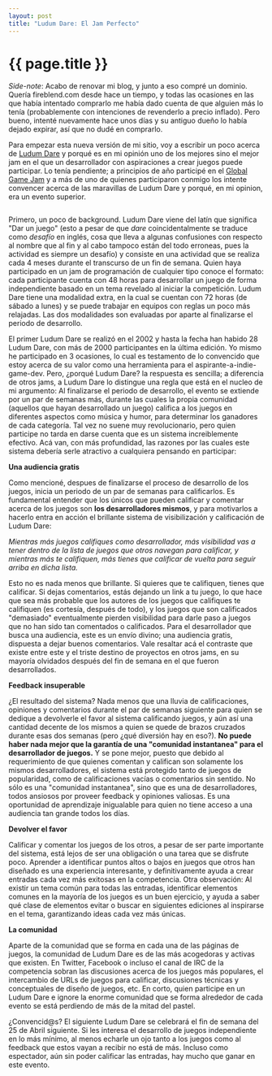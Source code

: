 ```yaml
---
layout: post
title: "Ludum Dare: El Jam Perfecto"
---
```


{{ page.title }}
================

<i>Side-note</i>: Acabo de renovar mi blog, y junto a eso compré un dominio. Quería fireblend.com desde hace un tiempo, y todas las ocasiones en las que había intentado comprarlo me había dado cuenta de que alguien más lo tenía (probablemente con intenciones de revenderlo a precio inflado). Pero bueno, intenté nuevamente hace unos días y su antiguo dueño lo había dejado expirar, así que no dudé en comprarlo. 

Para empezar esta nueva versión de mi sitio, voy a escribir un poco acerca de [Ludum Dare](http://www.ludumdare.com/compo/) y porqué es en mi opinión uno de los mejores sino el mejor jam en el que un desarrollador con aspiraciones a crear juegos puede participar. Lo tenía pendiente; a principios de año participé en el [Global Game Jam](http://globalgamejam.org/) y a más de uno de quienes participaron conmigo los intente convencer acerca de las maravillas de Ludum Dare y porqué, en mi opinion, era un evento superior.

<center><img src="http://i.imgur.com/9b7EpEd.jpg" alt="" /></center>

Primero, un poco de background. Ludum Dare viene del latín que significa "Dar un juego" (esto a pesar de que <i>dare</i> coincidentalmente se traduce como <i>desafío</i> en inglés, cosa que lleva a algunas confusiones con respecto al nombre que al fin y al cabo tampoco están del todo erroneas, pues la actividad es siempre un desafío) y consiste en una actividad que se realiza cada 4 meses durante el transcurso de un fin de semana. Quien haya participado en un jam de programación de cualquier tipo conoce el formato: cada participante cuenta con 48 horas para desarrollar un juego de forma independiente basado en un tema revelado al iniciar la competición. Ludum Dare tiene una modalidad extra, en la cual se cuentan con 72 horas (de sábado a lunes) y se puede trabajar en equipos con reglas un poco más relajadas. Las dos modalidades son evaluadas por aparte al finalizarse el periodo de desarrollo.

El primer Ludum Dare se realizó en el 2002 y hasta la fecha han habido 28 Ludum Dare, con más de 2000 participantes en la última edición. Yo mismo he participado en 3 ocasiones, lo cual es testamento de lo convencido que estoy acerca de su valor como una herramienta para el aspirante-a-indie-game-dev. Pero, ¿porqué Ludum Dare? la respuesta es sencilla; a diferencia de otros jams, a Ludum Dare lo distingue una regla que está en el nucleo de mi argumento: Al finalizarse el periodo de desarrollo, el evento se extiende por un par de semanas más, durante las cuales la propia comunidad (aquellos que hayan desarrollado un juego) califica a los juegos en diferentes aspectos como música y humor, para determinar los ganadores de cada categoría. Tal vez no suene muy revolucionario, pero quien participe no tarda en darse cuenta que es un sistema increiblemente efectivo. Acá van, con más profundidad, las razones por las cuales este sistema debería serle atractivo a cualquiera pensando en participar:

<strong>Una audiencia gratis</strong>

Como mencioné, despues de finalizarse el proceso de desarrollo de los juegos, inicia un periodo de un par de semanas para calificarlos. Es fundamental entender que los únicos que pueden calificar y comentar acerca de los juegos son <b>los desarrolladores mismos</b>, y para motivarlos a hacerlo entra en acción el brillante sistema de visibilización y calificación de Ludum Dare: 

<i>Mientras más juegos califiques como desarrollador, más visibilidad vas a tener dentro de la lista de juegos que otros navegan para calificar, y mientras más te califiquen, más tienes que calificar de vuelta para seguir arriba en dicha lista.</i>

Esto no es nada menos que brillante. Si quieres que te califiquen, tienes que calificar. Si dejas comentarios, estás dejando un link a tu juego, lo que hace que sea más probable que los autores de los juegos que califiques te califiquen (es cortesía, después de todo), y los juegos que son calificados "demasiado" eventualmente pierden visibilidad para darle paso a juegos que no han sido tan comentados o calificados. Para el desarrollador que busca una audiencia, este es un envío divino; una audiencia gratis, dispuesta a dejar buenos comentarios. Vale resaltar acá el contraste que existe entre este y el triste destino de proyectos en otros jams, en su mayoría olvidados después del fin de semana en el que fueron desarrollados.

<strong>Feedback insuperable</strong>

¿El resultado del sistema? Nada menos que una lluvia de calificaciones, opiniones y comentarios durante el par de semanas siguiente para quien se dedique a devolverle el favor al sistema calificando juegos, y aún así una cantidad decente de los mismos a quien se quede de brazos cruzados durante esas dos semanas (pero ¿qué diversión hay en eso?). <b>No puede haber nada mejor que la garantía de una "comunidad instantanea" para el desarrollador de juegos.</b> Y se pone mejor, puesto que debido al requerimiento de que quienes comentan y califican son solamente los mismos desarrolladores, el sistema está protegido tanto de juegos de popularidad, como de calificaciones vacías o comentarios sin sentido. No sólo es una "comunidad instantanea", sino que es una de desarrolladores, todos ansiosos por proveer feedback y opiniones valiosas. Es una oportunidad de aprendizaje inigualable para quien no tiene acceso a una audiencia tan grande todos los días.

<strong>Devolver el favor</strong>

Calificar y comentar los juegos de los otros, a pesar de ser parte importante del sistema, está lejos de ser una obligación o una tarea que se disfrute poco. Aprender a identificar puntos altos o bajos en juegos que otros han diseñado es una experiencia interesante, y definitivamente ayuda a crear entradas cada vez más exitosas en la competencia. Otra observación: Al existir un tema común para todas las entradas, identificar elementos comunes en la mayoría de los juegos es un buen ejercicio, y ayuda a saber qué clase de elementos evitar o buscar en siguientes ediciones al inspirarse en el tema, garantizando ideas cada vez más únicas.

<strong>La comunidad</strong>

Aparte de la comunidad que se forma en cada una de las páginas de juegos, la comunidad de Ludum Dare es de las más acogedoras y activas que existen. En Twitter, Facebook o incluso el canal de IRC de la competencia sobran las discusiones acerca de los juegos más populares, el intercambio de URLs de juegos para calificar, discusiones técnicas y conceptuales de diseño de juegos, etc. En corto, quien participe en un Ludum Dare e ignore la enorme comunidad que se forma alrededor de cada evento se está perdiendo de más de la mitad del pastel.

¿Convencid@s? El siguiente Ludum Dare se celebrará el fin de semana del 25 de Abril siguiente. Si les interesa el desarrollo de juegos independiente en lo más mínimo, al menos echarle un ojo tanto a los juegos como al feedback que estos vayan a recibir no está de más. Incluso como espectador, aún sin poder calificar las entradas, hay mucho que ganar en este evento.
